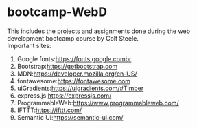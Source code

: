 # bootcamp-WebD
This includes the projects and assignments done during the web development bootcamp course by Colt Steele.
<br>Important sites:
1. Google fonts:https://fonts.google.combr
2. Bootstrap:https://getbootstrap.com
3. MDN:https://developer.mozilla.org/en-US/
4. fontawesome:https://fontawesome.com
5. uiGradients:https://uigradients.com/#Timber
6. express.js:https://expressjs.com/
7. ProgrammableWeb:https://www.programmableweb.com/
8. IFTTT:https://ifttt.com/
9. Semantic Ui:https://semantic-ui.com/
